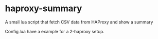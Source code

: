 # haproxy-summary
A small lua script that fetch CSV data from HAProxy and show a summary

Config.lua have a example for a 2-haproxy setup.
